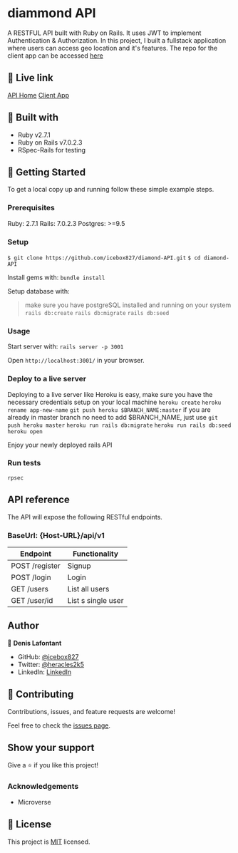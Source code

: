 # diammond API

A RESTFUL API built with Ruby on Rails. It uses JWT to implement Authentication & Authorization. In this project, I built a fullstack application where users can access geo location and it's features. The repo for the client app can be accessed [here](https://github.com/icebox827/diamond-client)

## :red_circle: Live link

[API Home](https://diamond-api.herokuapp.com)
[Client App](https://diamond-client.herokuapp.com/)

## :hammer: Built with

- Ruby v2.7.1
- Ruby on Rails v7.0.2.3
- RSpec-Rails for testing

## :construction_worker: Getting Started

To get a local copy up and running follow these simple example steps.

### Prerequisites

Ruby: 2.7.1
Rails: 7.0.2.3
Postgres: >=9.5

### Setup

`$ git clone https://github.com/icebox827/diamond-API.git`
`$ cd diamond-API`

Install gems with: `bundle install`

Setup database with:

> make sure you have postgreSQL installed and running on your system
`rails db:create`
`rails db:migrate`
`rails db:seed`

### Usage

Start server with: `rails server -p 3001`

Open `http://localhost:3001/` in your browser.

### Deploy to a live server

Deploying to a live server like Heroku is easy, make sure you have the necessary credentials setup on your local machine
`heroku create`
`heroku rename app-new-name`
`git push heroku $BRANCH_NAME:master`
if you are already in master branch no need to add $BRANCH_NAME, just use `git push heroku master`
`heroku run rails db:migrate`
`heroku run rails db:seed`
`heroku open`

Enjoy your newly deployed rails API

### Run tests

`rpsec`

## API reference

The API will expose the following RESTful endpoints.

### BaseUrl: {Host-URL}/api/v1

| Endpoint                | Functionality                |
|-------------------------|------------------------------|
| POST /register          | Signup                       |
| POST /login             | Login                        |
| GET /users              | List all users               |
| GET /user/id            | List s single user           |

## Author

👤 **Denis Lafontant**

- GitHub: [@icebox827](https://github.com/icebox827)
- Twitter: [@heracles2k5](https://twitter.com/@heracles2k5)
- LinkedIn: [LinkedIn](https://www.linkedin.com/in/denis-lafontant/)

## 🤝 Contributing

Contributions, issues, and feature requests are welcome!

Feel free to check the [issues page](https://github.com/icebox827/igo-API/issues/1).

## Show your support

Give a ⭐️ if you like this project!

### Acknowledgements

- Microverse

## 📝 License

This project is [MIT](LICENSE) licensed.